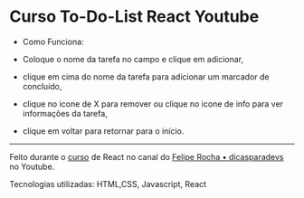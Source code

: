 # Curso To-Do-List React Youtube

-  Como Funciona:

-   Coloque o nome da tarefa no campo e clique em adicionar,
-   clique em cima do nome da tarefa para adicionar um marcador de concluído,
-   clique no icone de X para remover ou clique no icone de info para ver informações da tarefa,
-   clique em voltar para retornar para o início.
<hr>


Feito durante o [curso](https://www.youtube.com/watch?v=ErjWNvP6mko) de React no canal do [Felipe Rocha • dicasparadevs](https://www.youtube.com/c/dicasparadevs) no Youtube.



Tecnologias utilizadas: HTML,CSS, Javascript, React

